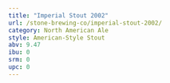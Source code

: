 ```yaml
---
title: "Imperial Stout 2002"
url: /stone-brewing-co/imperial-stout-2002/
category: North American Ale
style: American-Style Stout
abv: 9.47
ibu: 0
srm: 0
upc: 0
---
```


